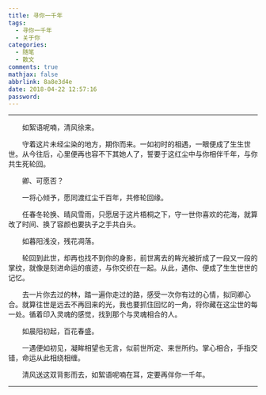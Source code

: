 ```yaml
---
title: 寻你一千年
tags:
  - 寻你一千年
  - 关于你
categories:
  - 随笔
  - 散文
comments: true
mathjax: false
abbrlink: 8a8e3d4e
date: 2018-04-22 12:57:16
password:
---
```


---

<p style="text-indent:2em">如絮语呢喃，清风徐来。</p>

<p style="text-indent:2em">守着这片未经尘染的地方，期你而来。一如初时的相遇，一眼便成了生生世世。从今往后，心里便再也容不下其她人了，誓要于这红尘中与你相伴千年，与你共生死轮回。</p>

<p style="text-indent:2em">卿、可愿否？</p>

<p style="text-indent:2em">一将心倾予，愿同渡红尘千百年，共修轮回缘。</p>

<p style="text-indent:2em">任春冬轮换、晴风雪雨，只愿居于这片梧桐之下，守一世你喜欢的花海，就算改了时间、换了容颜也要执子之手共白头。</p>

<p style="text-indent:2em">如暮阳浅没，残花凋落。</p>

<p style="text-indent:2em">轮回到此世，却再也找不到你的身影，前世离去的眸光被折成了一段又一段的掌纹，就像是刻进命运的痕迹，与你交织在一起。从此，遇你、便成了生生世世的记忆。</p>

<p style="text-indent:2em">去一片你去过的林，踏一遍你走过的路，感受一次你有过的心情，拟同卿心合。就算往世是远去不再回来的光，我也要抓住回忆的一角，将你藏在这尘世的每一处。循着印入灵魂的感觉，找到那个与灵魂相合的人。</p>

<p style="text-indent:2em">如晨阳初起，百花春盛。</p>

<p style="text-indent:2em">一遇便如初见，凝眸相望也无言，似前世所定、来世所约。掌心相合，手指交错，命运从此相绕相缠。</p>

<p style="text-indent:2em">清风送这双背影而去，如絮语呢喃在耳，定要再伴你一千年。</p>

---

